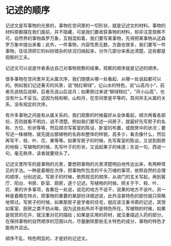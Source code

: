 # 记述的顺序

记述文是写事物的光景的，事物在空间里的一切形状，就是记述文的材料。事物的材料原都摆在我们面前，并不隐藏，可是我们要收获事物的材料，却非注意观察不可。自然界的事物森罗万象，互相混和着，我们要写某事物，先得把某事物从这森罗万象中提出来看；此外，一件事物，内容性质无数，方面也很多，我们要写一件事物，往往须把它的纠纷错杂的状况归纳起来，分作几部分来表达清楚。这些都是观察的工夫。

记述文可以说是作者表达自己对事物观察的结果。观察的顺序就是记述的顺序。

很多事物在空间里并无从属次序，我们随便从哪一处看起、从哪一处说起都可以的。例如我们记述春天的风景，说“桃红柳绿”，记山水的特色，说“山高月小”，前者先说桃后说柳，后者先说山后说月；如果倒过来说“柳绿桃红”，“月小山高”，也没有什么不妥当。这因为桃和柳，山和月，在空间里是平等的，其间并无从属的关系，没有规定的次序。

有许多事物之间是有从属关系的，我们观察的时候最好从全体看起，顺次再看各部份，否则就看不明白，说不清楚。例如我们要写述一间房子，就最好先写房子的名称、方位、形状等等，然后顺次写客室的陈设、卧室的布置，或厨房中的状况；要写述一株植物，就先提出那植物的名称和整体的样貌，高多少，看去像什么，然后再写干、枝、叶、花、果等等。如果写房子的时候，先写客室的陈设，又说到厨房的地板；写植物的时候，先写叶子的形状，又说起果子的味道；东说一句，西说一句，毫无秩序，读者就要挠头了。

记述文里所写的是事物的光景，要想把事物的光景清楚明白地传达出来，有两种常见的手法。一种是着眼在次序，把事物所包含的千头万绪的事项，依照自然的合理的顺序，分别述说。写房子的时候，依照观览的顺序，从进门的玄关写起，再到客厅、阳台、书房、卧室、厨房，逐个记述。写植物的时候，把关于干、枝、叶、花、果的许多事项，各集在一处说，说花的地方不说干，说果的地方不说叶。另一种是着眼在特点，把事物的重要的某部份详细述说，此外没甚特色的部份就只简略地带过。写房子的时候，如果那房子是学者的住宅，就应该注重书斋的记述，其馀如客室、厨房之类不妨从略，因为这些处所并不是特色所在。写植物的时候，如果是观赏的花卉，就注重对花的描绘；如果是实用的药材，就注重描述入药的部分。在保持事物的自然顺序的范围以内，尽量删除那些无关特色的成分，事物的特色才能格外显出。

顺序不乱、特色明显的，才是好的记述文。
